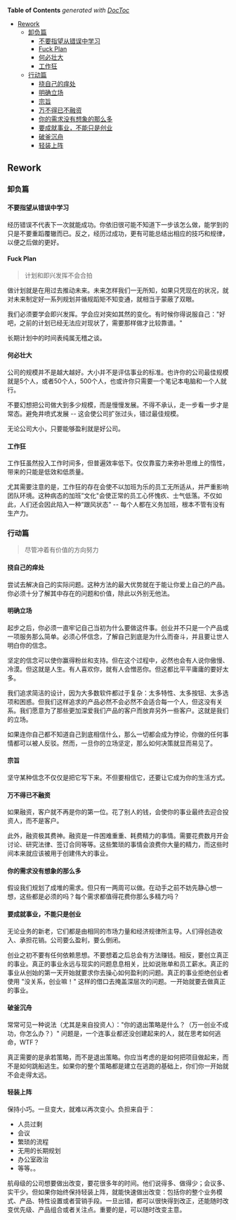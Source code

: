 <!-- START doctoc generated TOC please keep comment here to allow auto update -->
<!-- DON'T EDIT THIS SECTION, INSTEAD RE-RUN doctoc TO UPDATE -->
**Table of Contents**  *generated with [DocToc](https://github.com/thlorenz/doctoc)*

- [Rework](#rework)
  - [卸负篇](#%E5%8D%B8%E8%B4%9F%E7%AF%87)
    - [不要指望从错误中学习](#%E4%B8%8D%E8%A6%81%E6%8C%87%E6%9C%9B%E4%BB%8E%E9%94%99%E8%AF%AF%E4%B8%AD%E5%AD%A6%E4%B9%A0)
    - [Fuck Plan](#fuck-plan)
    - [何必壮大](#%E4%BD%95%E5%BF%85%E5%A3%AE%E5%A4%A7)
    - [工作狂](#%E5%B7%A5%E4%BD%9C%E7%8B%82)
  - [行动篇](#%E8%A1%8C%E5%8A%A8%E7%AF%87)
    - [挠自己的痒处](#%E6%8C%A0%E8%87%AA%E5%B7%B1%E7%9A%84%E7%97%92%E5%A4%84)
    - [明确立场](#%E6%98%8E%E7%A1%AE%E7%AB%8B%E5%9C%BA)
    - [宗旨](#%E5%AE%97%E6%97%A8)
    - [万不得已不融资](#%E4%B8%87%E4%B8%8D%E5%BE%97%E5%B7%B2%E4%B8%8D%E8%9E%8D%E8%B5%84)
    - [你的需求没有想象的那么多](#%E4%BD%A0%E7%9A%84%E9%9C%80%E6%B1%82%E6%B2%A1%E6%9C%89%E6%83%B3%E8%B1%A1%E7%9A%84%E9%82%A3%E4%B9%88%E5%A4%9A)
    - [要成就事业，不能只是创业](#%E8%A6%81%E6%88%90%E5%B0%B1%E4%BA%8B%E4%B8%9A%EF%BC%8C%E4%B8%8D%E8%83%BD%E5%8F%AA%E6%98%AF%E5%88%9B%E4%B8%9A)
    - [破釜沉舟](#%E7%A0%B4%E9%87%9C%E6%B2%89%E8%88%9F)
    - [轻装上阵](#%E8%BD%BB%E8%A3%85%E4%B8%8A%E9%98%B5)

<!-- END doctoc generated TOC please keep comment here to allow auto update -->

## Rework

### 卸负篇

#### 不要指望从错误中学习

经历错误不代表下一次就能成功。你依旧很可能不知道下一步该怎么做，能学到的只是不要重蹈覆辙而已。反之，经历过成功，更有可能总结出相应的技巧和规律，以便之后做的更好。

#### Fuck Plan

> 计划和即兴发挥不会合拍

做计划就是在用过去推动未来。未来怎样我们一无所知，如果只凭现在的状况，就对未来制定好一系列规划并循规蹈矩不知变通，就相当于蒙蔽了双眼。

我们必须要学会即兴发挥。学会应对突如其然的变化。有时候你得说服自己："好吧，之前的计划已经无法应对现状了，需要那样做才比较靠谱。"

长期计划中的时间表纯属无稽之谈。

#### 何必壮大

公司的规模并不是越大越好。大小并不是评估事业的标准。也许你的公司最佳规模就是5个人，或者50个人，500个人，也或许你只需要一个笔记本电脑和一个人就行。

不要幻想把公司做大到多少规模，而是慢慢发展。不得不承认，走一步看一步才是常态。避免井喷式发展 -- 这会使公司扩张过头，错过最佳规模。

无论公司大小，只要能够盈利就是好公司。

#### 工作狂

工作狂虽然投入工作时间多，但普遍效率低下。仅仅靠蛮力来弥补思维上的惰性，带来的只能是低效和低质量。

尤其需要注意的是，工作狂的存在会使不以加班为乐的员工无所适从，并严重影响团队环境。这种病态的加班”文化"会使正常的员工心怀愧疚、士气低落。不仅如此，人们还会因此陷入一种”跟风状态" -- 每个人都在义务加班，根本不管有没有生产力。

### 行动篇

> 尽管冲着有价值的方向努力

#### 挠自己的痒处

尝试去解决自己的实际问题。这种方法的最大优势就在于能让你爱上自己的产品。你必须十分了解其中存在的问题和价值，除此以外别无他法。

#### 明确立场

起步之后，你必须一直牢记自己当初为什么要做这件事。创业并不只是一个产品或一项服务那么简单。必须心怀信念，了解自己到底是为什么而奋斗，并且要让世人明白你的信念。

坚定的信念可以使你赢得粉丝和支持。但在这个过程中，必然也会有人说你傲慢、冷漠。但这就是人生。有人喜欢你，就有人会憎恶你。但这都比平平庸庸的要好太多。

我们追求简洁的设计，因为大多数软件都过于复杂：太多特性、太多按钮、太多选项和困惑。但我们这样追求的产品必然不会必然不会适合每一个人，但这没有关系。我们愿意为了那些更加深爱我们产品的客户而放弃另外一些客户。这就是我们的立场。

如果连你自己都不知道自己到底相信什么，那么一切都会成为悖论，你做的任何事情都可以被人反驳。然而，一旦你的立场坚定，那么如何决策就显而易见了。

#### 宗旨

坚守某种信念不仅仅是把它写下来。不但要相信它，还要让它成为你的生活方式。

#### 万不得已不融资

如果融资，客户就不再是你的第一位。花了别人的钱，会使你的事业最终去迎合投资人，而不是客户。

此外，融资极其费神。融资是一件困难重重、耗费精力的事情。需要花费数月开会讨论、研究法律、签订合同等等。这些繁琐的事情会浪费你大量的精力，而这些时间本来就应该被用于创建伟大的事业。

#### 你的需求没有想象的那么多

假设我们规划了成堆的需求。但只有一两周可以做。在动手之前不妨先静心想一想，这些都是必须的吗？每个需求都值得花费你那么多精力吗？

#### 要成就事业，不能只是创业

无论业务的新老，它们都是由相同的市场力量和经济规律所主导。人们得创造收入、承担花销。公司要么盈利，要么倒闭。

创业之初不要有任何依赖思想。不要想着之后总会有方法赚钱。相反，要创立真正的事业。真正的事业永远与现实的问题息息相关，比如说账单和员工薪水。真正的事业从创始的第一天开始就要求你去操心如何盈利的问题。真正的事业拒绝创业者使用 "没关系，创业嘛！" 这样的借口去掩盖深层次的问题。一开始就要去做真正的事业。

#### 破釜沉舟

常常可见一种说法（尤其是来自投资人）："你的退出策略是什么？（万一创业不成功，你怎么办？）" 问题是，一个连事业都还没创建起来的人，就在思考如何逃命，WTF？

真正需要的是承若策略，而不是退出策略。你应当考虑的是如何把项目做起来，而不是如何跳船逃生。如果你的整个策略都是建立在逃跑的基础上，你们你一开始就不会走得太远。

#### 轻装上阵

保持小巧。一旦变大，就难以再次变小。负担来自于：

- 人员过剩
- 会议
- 繁琐的流程
- 无用的长期规划
- 办公室政治
- 等等。。

航母级的公司想要做出改变，要花很多年的时间。他们说得多、做得少；会议多、实干少。但如果你始终保持轻装上阵，就能快速做出改变：包括你的整个业务模式、产品、特性设置或者营销手段。一旦出错，都可以很快得到改正，还能随时改变优先级、产品组合或者关注点。重要的是，可以随时改变主意。

